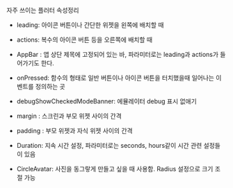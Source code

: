 자주 쓰이는 플러터 속성정리

* leading: 아이콘 버튼이나 간단한 위젯을 왼쪽에 배치할 때

* actions: 복수의 아이콘 버튼 등을 오른쪽에 배치할 때

* AppBar : 앱 상단 제목에 고정되어 있는 바, 파라미터로는 leading과 actions가 들어가기도 한다.

* onPressed: 함수의 형태로 일반 버튼이나 아이콘 버튼을 터치했을때 일어나는 이벤트를 정의하는 곳
  
* debugShowCheckedModeBanner: 에뮬레이터 debug 표시 없애기

* margin : 스크린과 부모 위젯 사이의 간격

* padding : 부모 위젯과 자식 위젯 사이의 간격

* Duration: 지속 시간 설정, 파라미터로는 seconds, hours같이 시간 관련 설정들이 있음

* CircleAvatar: 사진을 동그랗게 만들고 싶을 때 사용함.  Radius 설정으로 크기 조절 가능
